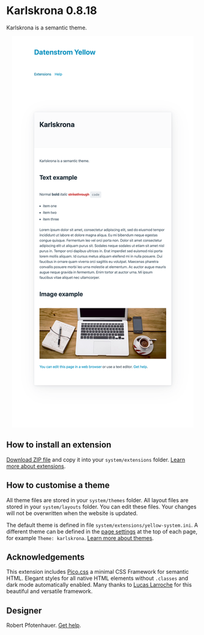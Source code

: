 # Karlskrona 0.8.18

Karlskrona is a semantic theme.

<p align="center"><img src="karlskrona-screenshot.png?raw=true" alt="Screenshot"></p>

## How to install an extension

[Download ZIP file](https://github.com/pftnhr/yellow-karlskrona/archive/refs/heads/main.zip) and copy it into your `system/extensions` folder. [Learn more about extensions](https://github.com/annaesvensson/yellow-update).

## How to customise a theme

All theme files are stored in your `system/themes` folder. All layout files are stored in your `system/layouts` folder. You can edit these files. Your changes will not be overwritten when the website is updated.

The default theme is defined in file `system/extensions/yellow-system.ini`. A different theme can be defined in the [page settings](https://github.com/annaesvensson/yellow-core#settings-page) at the top of each page, for example `Theme: karlskrona`. [Learn more about themes](https://datenstrom.se/yellow/help/how-to-customise-a-theme).

## Acknowledgements

This extension includes [Pico.css](https://github.com/picocss) a minimal CSS Framework for semantic HTML. Elegant styles for all native HTML elements without `.classes` and dark mode automatically enabled. Many thanks to [Lucas Larroche](https://github.com/lucaslarroche) for this beautiful and versatile framework. 

## Designer

Robert Pfotenhauer. [Get help](https://datenstrom.se/yellow/help/).
